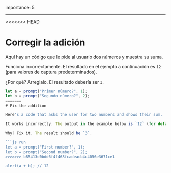 importance: 5

---

<<<<<<< HEAD
# Corregir la adición

Aquí hay un código que le pide al usuario dos números y muestra su suma.

Funciona incorrectamente. El resultado en el ejemplo a continuación es `12` (para valores de captura predeterminados).

¿Por qué? Arreglalo. El resultado debería ser `3`.

```js run
let a = prompt("Primer número?", 1);
let b = prompt("Segundo número?", 2);
=======
# Fix the addition

Here's a code that asks the user for two numbers and shows their sum.

It works incorrectly. The output in the example below is `12` (for default prompt values).

Why? Fix it. The result should be `3`.

```js run
let a = prompt("First number?", 1);
let b = prompt("Second number?", 2);
>>>>>>> b85413d0bdd6f4f468fcadeacb4c4056e3671ce1

alert(a + b); // 12
```
